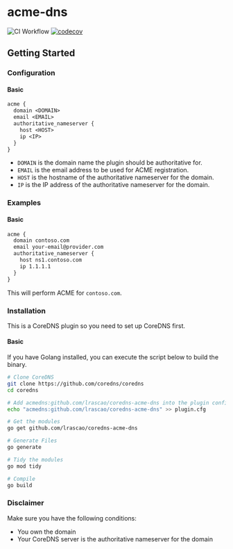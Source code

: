 # acme-dns
![CI Workflow](https://github.com/lrascao/coredns-acme-dns/actions/workflows/go.yml/badge.svg)
[![codecov](https://codecov.io/gh/lrascao/coredns-acme-dns/branch/main/graph/badge.svg)](https://codecov.io/gh/lrascao/coredns-acme-dns)

## Getting Started
### Configuration
#### Basic
~~~txt
acme {
  domain <DOMAIN>
  email <EMAIL>
  authoritative_nameserver {
    host <HOST>
    ip <IP>
  }
}
~~~

* `DOMAIN` is the domain name the plugin should be authoritative for.
* `EMAIL` is the email address to be used for ACME registration.
* `HOST` is the hostname of the authoritative nameserver for the domain.
* `IP` is the IP address of the authoritative nameserver for the domain.

### Examples
#### Basic
~~~txt
acme {
  domain contoso.com
  email your-email@provider.com
  authoritative_nameserver {
    host ns1.contoso.com
    ip 1.1.1.1
  }
}
~~~
This will perform ACME for `contoso.com`.

### Installation
This is a CoreDNS plugin so you need to set up CoreDNS first.
#### Basic
If you have Golang installed, you can execute the script below to build the binary.
```bash
# Clone CoreDNS
git clone https://github.com/coredns/coredns
cd coredns

# Add acmedns:github.com/lrascao/coredns-acme-dns into the plugin configuration
echo "acmedns:github.com/lrascao/coredns-acme-dns" >> plugin.cfg

# Get the modules
go get github.com/lrascao/coredns-acme-dns

# Generate Files
go generate

# Tidy the modules
go mod tidy

# Compile
go build
```
### Disclaimer
Make sure you have the following conditions: 
* You own the domain
* Your CoreDNS server is the authoritative nameserver for the domain

